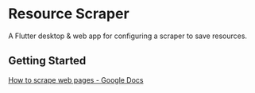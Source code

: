# Resource Scraper

A Flutter desktop & web app for configuring a scraper to save resources.

## Getting Started

[How to scrape web pages - Google Docs](https://docs.google.com/document/d/10wAY7hI6rWz_f-CAHLAARbuZnz1lGGxT7xXselsQk-0/edit#heading=h.rx3pqxm10q6s)
